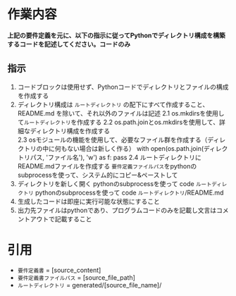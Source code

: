 # 作業内容
**上記の要件定義を元に、以下の指示に従ってPythonでディレクトリ構成を構築するコードを記述してください。コードのみ**

## 指示
1. コードブロックは使用せず、Pythonコードでディレクトリとファイルの構成を作成する
2. ディレクトリ構成は `ルートディレクトリ` の配下にすべて作成すること、README.md を除いて、それ以外のファイルは記述
    2.1 os.mkdirsを使用して`ルートディレクトリ`を作成する
    2.2 os.path.joinとos.mkdirsを使用して、詳細なディレクトリ構成を作成する  
    2.3 osモジュールの機能を使用して、必要なファイル群を作成する（ディレクトリの中に何もない場合は新しく作る）
        with open(os.path.join(ディレクトリパス, 'ファイル名'), 'w') as f:
    pass
    2.4 ルートディレクトリにREADME.mdファイルを作成する
    `要件定義ファイルパス`をpythonのsubprocessを使って、システム的にコピー&ペーストして
3. ディレクトリを新しく開く
pythonのsubprocessを使って code `ルートディレクトリ`
pythonのsubprocessを使って code `ルートディレクトリ`/README.md
4. 生成したコードは即座に実行可能な状態にすること
5. 出力先ファイルはpythonであり、プログラムコードのみを記載し文言はコメントアウトで記載すること

# 引用
- `要件定義書` = [source_content]
- `要件定義書ファイルパス` = [source_file_path]
- `ルートディレクトリ` = generated/[source_file_name]/
